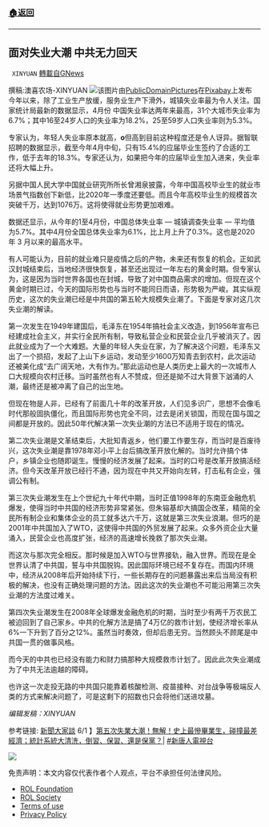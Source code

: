 ###  [:house:返回](README.md)
---


## 面对失业大潮 中共无力回天
` XINYUAN` [轉載自GNews](https://gnews.org/zh-hans/2673643/)

撰稿:澳喜农场-XINYUAN
 ![](https://assets.gnews.org/wp-content/uploads/2022/06/sculpture-g1630454e3_1920_1654516747.jpg)该图片由[PublicDomainPictures](https://pixabay.com/zh/users/publicdomainpictures-14/?utm_source=link-attribution&amp;utm_medium=referral&amp;utm_campaign=image&amp;utm_content=18198)在[Pixabay](https://pixabay.com/zh/?utm_source=link-attribution&amp;utm_medium=referral&amp;utm_campaign=image&amp;utm_content=18198)上发布  
今年以来，除了工业生产放缓，服务业生产下滑外，城镇失业率最为令人关注。国家统计局最新的数据显示，4月份 中国失业率达两年来最高，31个大城市失业率为6.7%；其中16至24岁人口的失业率为18.2%，25至59岁人口失业率则为5.3%。
 
专家认为，年轻人失业率原本就高，**o**但高到目前这种程度还是令人讶异。据智联招聘的数据显示，截至今年4月中旬，只有15.4%的应届毕业生签约了合适的工作，低于去年的18.3%。专家还认为，如果把今年的应届毕业生加入进来，失业率还将大幅上升。
 
另据中国人民大学中国就业研究所所长曾湘泉披露，今年中国高校毕业生的就业市场景气指数创下新低，比2020年一季度还要低。而且今年高校毕业生的规模首次突破千万，达到1076万。这将使得就业形势更加艰难。
 
数据还显示，从今年的1至4月份，中国总体失业率 — 城镇调查失业率 — 平均值为5.7%。其中4月份全国总体失业率为6.1%，比上月上升了0.3%。这也是2020 年 3 月以来的最高水平。
 
有人可能认为，目前的就业难只是疫情之后的产物，未来还有恢复的机会。正如武汉封城结束后，当地经济很快恢复，甚至还出现过一年左右的黄金时期。但专家认为，这是因为当时世界各国也在封城，导致了对中国商品需求的增加。但现在这个黄金时期已过，今天的国际形势也与当时不能同日而语，形势极为严峻。其实纵观历史，这次的失业潮已经是中共国的第五轮大规模失业潮了。下面是专家对这几次失业潮的解读。
 
第一次发生在1949年建国后，毛泽东在1954年搞社会主义改造，到1956年宣布已经建成社会主义，并实行全民所有制，导致私营企业和民营企业几乎被消灭了。因此就业成为了一个大难题。大量的年轻人失业在家，为了解决这个问题，毛泽东又出了一个损招，发起了上山下乡运动，发动至少1600万知青去到农村，此次运动还被美化成“去广阔天地，大有作为。”那此运动也是人类历史上最大的一次城市人口大规模向农村迁移。当时虽然也有人不赞成，但还是拗不过大背景下汹涌的人潮，最终还是被冲离了自己的出生地。
 
但现在物是人非，已经有了前面几十年的改革开放，人们见多识广，思想不会像毛时代那般固执僵化，而且国际形势也完全不同，过去是闭关锁国，而现在国与国之间都是开放的。因此50年代解决第一次失业潮的方法已不适用于现在的情况。
 
第二次失业潮是文革结束后，大批知青返乡，他们要工作要生存，而当时是百废待兴，这次失业潮是靠1978年邓小平上台后搞改革开放化解的。当时允许搞个体户，乡镇企业也随即诞生。慢慢的经济发展了起来。当时的口号是改革开放搞活经济。但今天改革开放已经行不通，因为现在中共又开始向左转，打击私有企业，强调公有制。
 
第三次失业潮发生在上个世纪九十年代中期，当时正值1998年的东南亚金融危机爆发，使得当时中共国的经济形势非常紧张。但朱镕基却大搞国企改革，精简的全民所有制企业和集体企业的员工就多达六千万，这就是第三次失业浪潮。但巧的是2001年中共国加入了WTO，这使得中共国的外贸发展了起来。众多外资企业大量涌入，民营企业也高度扩张，经济的高速增长挽救了那次失业潮。
 
而这次与那次完全相反。那时候是加入WTO与世界接轨，融入世界。而现在是全世界认清了中共国，誓与中共国脱钩。因此国际环境已经不复存在。而国内环境中，经济从2008年后开始持续下行，一些长期存在的问题暴露出来后当局没有积极的解决，也没有正确处理问题的方法。因此这次的失业潮也不可能沿用第三次失业潮的方法度过难关。
 
第四次失业潮发生在2008年全球爆发金融危机的时期，当时至少有两千万农民工被迫回到了自己家乡。中共的化解方法是搞了4万亿的救市计划，使经济增长率从6%一下升到了百分之12%。虽然当时奏效，但却后患无穷。当然顾头不顾尾是中共国一贯的做事风格。
 
而今天的中共也已经没有能力和财力搞那种大规模救市计划了。因此此次失业潮成为了中共无法逾越的障碍。
 
也许这一次走投无路的中共国只能靠着核酸检测、疫苗接种、对台战争等极端反人类的方式来解决问题了，可是这剩下的招数也只会将他们送进坟墓。
 
*编辑发稿：XINYUAN*
 
参考链接: [新聞大家談](https://www.youtube.com/hashtag/%E6%96%B0%E8%81%9E%E5%A4%A7%E5%AE%B6%E8%AB%87) 6/1 】[第五次失業大潮！無解！史上最慘畢業生，碰撞最差經濟；統計系統大清洗，倒習、保習、還是保黨？](http://第五次失業大潮！無解！史上最慘畢業生，碰撞最差經濟；統計系統大清洗，倒習、保習、還是保黨？)| [#新唐人電視台](https://www.youtube.com/hashtag/%E6%96%B0%E5%94%90%E4%BA%BA%E9%9B%BB%E8%A6%96%E5%8F%B0)

 ![](https://assets.gnews.org/wp-content/uploads/2022/06/logo正版澳喜2_1654517029.jpeg) 

免责声明：本文内容仅代表作者个人观点，平台不承担任何法律风险。
  
- [ROL Foundation](https://rolfoundation.org/)
- [ROL Society](https://rolsociety.org/)
- [Terms of use](https://gnews.org/terms-of-use-3/)
- [Privacy Policy](https://gnews.org/privacy-policy/)
